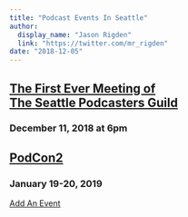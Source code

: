 ```yaml
---
title: "Podcast Events In Seattle"
author:
  display_name: "Jason Rigden"
  link: "https://twitter.com/mr_rigden"
date: "2018-12-05"
---
```




<div class="event">
    <h2 class="title is-4">
        <a href="https://www.meetup.com/Seattle-Podcasters-Guild/events/256784178/">
            The First Ever Meeting of <br>The Seattle Podcasters Guild
        </a>
    </h2>
    <h3 class="subtitle is-6">
    December 11, 2018 at 6pm
    </h3>
</div>


<div class="event">
    <h2 class="title is-4">
        <a href="https://www.podcon.com/">
            PodCon2
        </a>
    </h2>
    <h3 class="subtitle is-6">
    January 19-20, 2019
    </h3>
</div>
    <p class="has-text-centered">
        <a class="is-italic" href="mailto:jason@seattlepodcasters.com">Add An Event</a><br>
    </p>